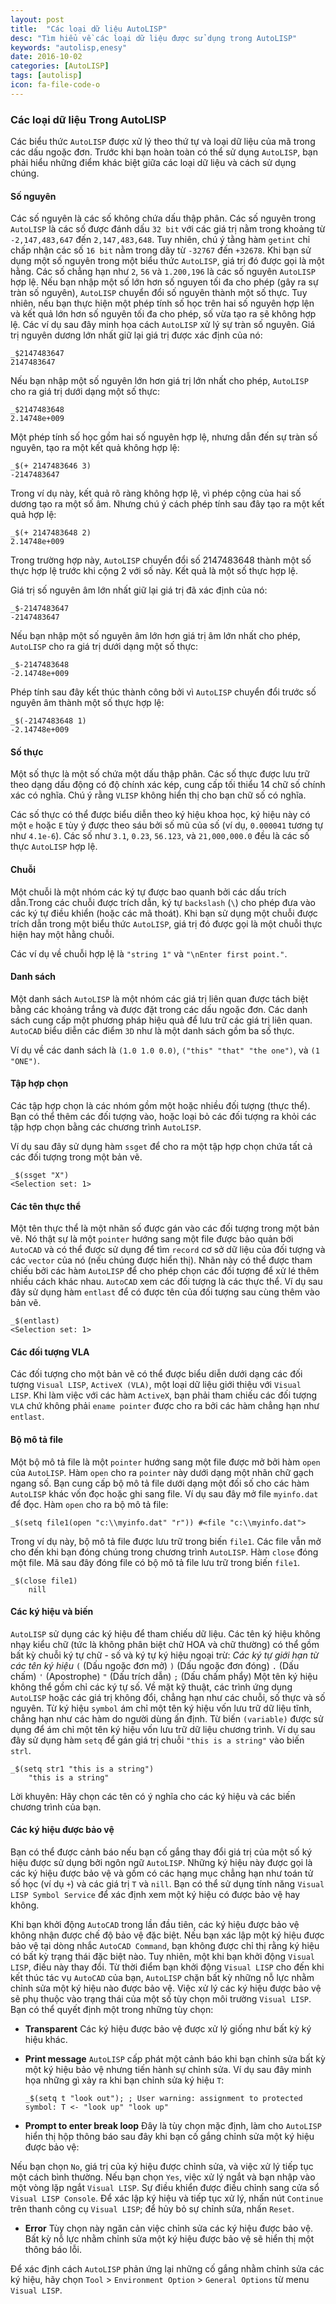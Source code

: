 ```yaml
---
layout: post
title:  "Các loại dữ liệu AutoLISP"
desc: "Tìm hiểu về các loại dữ liệu được sử dụng trong AutoLISP"
keywords: "autolisp,enesy"
date: 2016-10-02
categories: [AutoLISP]
tags: [autolisp]
icon: fa-file-code-o
---
```


### Các loại dữ liệu Trong AutoLISP

Các biểu thức `AutoLISP` được xử lý theo thứ tự và loại dữ liệu của mã trong các dấu ngoặc đơn. Trước khi bạn hoàn toàn có thể sử dụng `AutoLISP`, bạn phải hiểu những điểm khác biệt giữa các loại dữ liệu và cách sử dụng chúng.

#### Số nguyên

Các số nguyên là các số không chứa dấu thập phân. Các số nguyên trong `AutoLISP` là các số được đánh dấu `32 bit` với các giá trị nằm trong khoảng từ `-2,147,483,647` đến `2,147,483,648`. Tuy nhiên, chú ý tằng hàm `getint` chỉ chấp nhận các số `16 bit` nằm trong dãy từ `-32767` đến `+32678`. Khi bạn sử dụng một số nguyên trong một biểu thức `AutoLISP`, giá trị đó được gọi là một hằng. Các số chẳng hạn như `2`, `56` và `1.200,196` là các số nguyên `AutoLISP` hợp lệ.
Nếu bạn nhập một số lớn hơn số nguyen tối đa cho phép (gây ra sự tràn số nguyên), `AutoLISP` chuyển đổi số nguyên thành một số thực. Tuy nhiên, nếu bạn thực hiện một phép tính số học trên hai số nguyên hợp lện và kết quả lớn hơn số nguyên tối đa cho phép, số vừa tạo ra sẽ không hợp lệ. Các ví dụ sau đây minh họa cách `AutoLISP` xử lý sự tràn số nguyên.
Giá trị nguyên dương lớn nhất giữ lại giá trị được xác định của nó:

```
_$2147483647
2147483647
```

Nếu bạn nhập một số nguyên lớn hơn giá trị lớn nhất cho phép, `AutoLISP` cho ra giá trị dưới dạng một số thực:

```
_$2147483648
2.14748e+009
```

Một phép tính số học gồm hai số nguyên hợp lệ, nhưng dẫn đến sự tràn số nguyên, tạo ra một kết quả không hợp lệ:

```
_$(+ 2147483646 3)
-2147483647
```

Trong ví dụ này, kết quả rõ ràng không hợp lệ, vì phép cộng của hai số dương tạo ra một số âm. Nhưng chú ý cách phép tính sau đây tạo ra một kết quả hợp lệ:

```
_$(+ 2147483648 2)
2.14748e+009
```

Trong trường hợp này, `AutoLISP` chuyển đổi số 2147483648 thành một số thực hợp lệ trước khi cộng 2 với số này. Kết quả là một số thực hợp lệ.

Giá trị số nguyên âm lớn nhất giữ lại giá trị đã xác định của nó:

```
_$-2147483647
-2147483647
```

Nếu bạn nhập một số nguyên âm lớn hơn giá trị âm lớn nhất cho phép, `AutoLISP` cho ra giá trị dưới dạng một số thực:

```
_$-2147483648
-2.14748e+009
```

Phép tính sau đây kết thúc thành công bởi vì `AutoLISP` chuyển đổi trước số nguyên âm thành một số thực hợp lệ:

```
_$(-2147483648 1)
-2.14748e+009
```

#### Số thực

Một số thực là một số chứa một dấu thập phân. Các số thực được lưu trữ theo dạng dấu động có độ chính xác kép, cung cấp tối thiểu 14 chữ số chính xác có nghĩa. Chú ý rằng `VLISP` không hiển thị cho bạn chữ số có nghĩa.

Các số thực có thể được biểu diễn theo ký hiệu khoa học, ký hiệu này có một `e` hoặc `E` tùy ý được theo sáu bởi số mũ của số (ví dụ, `0.000041` tương tự như `4.1e-6`). Các số như `3.1`, `0.23`, `56.123`, và `21,000,000.0` đều là các số thực `AutoLISP` hợp lệ.

#### Chuỗi

Một chuỗi là một nhóm các ký tự được bao quanh bởi các dấu trích dẫn.Trong các chuỗi được trích dẫn, ký tự `backslash` (`\`) cho phép đưa vào các ký tự điều khiển (hoặc các mã thoát). Khi bạn sử dụng một chuỗi được trích dẫn trong một biểu thức `AutoLISP`, giá trị đó được gọi là một chuỗi thực hiện hay một hằng chuỗi.

Các ví dụ về chuỗi hợp lệ là `"string 1"` và `"\nEnter first point."`.

#### Danh sách

Một danh sách `AutoLISP` là một nhóm các giá trị liên quan được tách biệt bằng các khoảng trắng và được đặt trong các dấu ngoặc đơn. Các danh sách cung cấp một phương pháp hiệu quả để lưu trữ các giá trị liên quan. `AutoCAD` biểu diễn các điểm `3D` như là một danh sách gồm ba số thực.

Ví dụ về các danh sách là `(1.0 1.0 0.0)`, `("this" "that" "the one")`, và `(1 "ONE")`.

#### Tập hợp chọn

Các tập hợp chọn là các nhóm gồm một hoặc nhiều đối tượng (thực thể). Bạn có thể thêm các đối tượng vào, hoặc loại bỏ các đối tượng ra khỏi các tập hợp chọn bằng các chương trình `AutoLISP`.

Ví dụ sau đây sử dụng hàm `ssget` để cho ra một tập hợp chọn chứa tất cả các đối tượng trong một bản vẽ.

```
_$(ssget "X")
<Selection set: 1>
```

#### Các tên thực thể

Một tên thực thể là một nhãn số được gán vào các đối tượng trong một bản vẽ. Nó thật sự là một `pointer` hướng sang một file được bảo quản bởi `AutoCAD` và có thể được sử dụng để tìm `record` cơ sở dữ liệu của đối tượng và các `vector` của nó (nếu chúng được hiển thị). Nhãn này có thể được tham chiếu bởi các hàm `AutoLISP` để cho phép chọn các đối tượng để xử lé thêm nhiều cách khác nhau. `AutoCAD` xem các đối tượng là các thực thể. Ví dụ sau đây sử dụng hàm `entlast` để có được tên của đối tượng sau cùng thêm vào bản vẽ.

```
_$(entlast)
<Selection set: 1>
```

#### Các đối tượng VLA

Các đối tượng cho một bản vẽ có thể được biểu diễn dưới dạng các đối tượng `Visual LISP`, `ActiveX (VLA)`, một loại dữ liệu giới thiệu với `Visual LISP`. Khi làm việc với các hàm `ActiveX`, bạn phải tham chiếu các đối tượng `VLA` chứ không phải `ename pointer` được cho ra bởi các hàm chẳng hạn như `entlast`.

#### Bộ mô tả file

Một bộ mô tả file là một `pointer` hướng sang một file được mở bởi hàm `open` của `AutoLISP`. Hàm `open` cho ra `pointer` này dưới dạng một nhãn chữ gạch ngang số. Bạn cung cấp bộ mô tả file dưới dạng một đối số cho các hàm `AutoLISP` khác vốn đọc hoặc ghi sang file.
Ví dụ sau đây mở file `myinfo.dat` để đọc. Hàm `open` cho ra bộ mô tả file:

```
_$(setq file1(open "c:\\myinfo.dat" "r")) #<file "c:\\myinfo.dat">
```

Trong ví dụ này, bộ mô tả file được lưu trữ trong biến `file1`.
Các file vẫn mở cho đến khi bạn đóng chúng trong chương trình `AutoLISP`. Hàm `close` đóng một file. Mã sau đây đóng file có bộ mô tả file lưu trữ trong biến `file1`.

```
_$(close file1)
	nill
```

#### Các ký hiệu và biến

`AutoLISP` sử dụng các ký hiệu để tham chiếu dữ liệu. Các tên ký hiệu không nhạy kiểu chữ (tức là không phân biệt chữ HOA và chữ thường) có thể gồm bất kỳ chuỗi ký tự chữ - số và ký tự ký hiệu ngoại trừ:
*Các ký tự giới hạn từ các tên ký hiệu*
`(`			(Dấu ngoặc đơn mở)
`)`			(Dấu ngoặc đơn đóng)
`.`			(Dấu chấm)
`'`			(Apostrophe)
`"`			(Dấu trích dẫn)
`;`			(Dấu chấm phẩy)
Một tên ký hiệu không thể gồm chỉ các ký tự số.
Về mặt kỹ thuật, các trình ứng dụng `AutoLISP` hoặc các giá trị không đổi, chẳng hạn như các chuỗi, số thực và số nguyên. Từ ký hiệu `symbol` ám chỉ một tên ký hiệu vốn lưu trữ dữ liệu tĩnh, chẳng hạn như các hàm do người dùng ấn định. Từ biến `(variable)` được sử dụng để ám chỉ một tên ký hiệu vốn lưu trữ dữ liệu chương trình. Ví dụ sau đây sử dụng hàm `setq` để gán giá trị chuỗi `"this is a string"` vào biến `strl`.

```
_$(setq str1 "this is a string")
	"this is a string"
```

Lời khuyên: Hãy chọn các tên có ý nghĩa cho các ký hiệu và các biến chương trình của bạn.

#### Các ký hiệu được bảo vệ

Bạn có thể được cảnh báo nếu bạn cố gắng thay đổi giá trị của một số ký hiệu được sử dụng bởi ngôn ngữ `AutoLISP`. Những ký hiệu này được gọi là các ký hiệu được bảo vệ và gồm có các hạng mục chẳng hạn như toán tử số học (ví dụ `+`) và các giá trị `T` và `nill`. Bạn có thể sử dụng tính năng `Visual LISP Symbol Service` để xác định xem một ký hiệu có được bảo vệ hay không.

Khi bạn khởi động `AutoCAD` trong lần đầu tiên, các ký hiệu được bảo vệ không nhận được chế độ bảo vệ đặc biệt. Nếu bạn xác lập một ký hiệu được bảo vệ tại dòng nhắc `AutoCAD Command`, bạn không được chỉ thị rằng ký hiệu có bất kỳ trạng thái đặc biệt nào. Tuy nhiên, một khi bạn khởi động `Visual LISP`, điều này thay đổi. Từ thời điểm bạn khởi động `Visual LISP` cho đến khi kết thúc tác vụ `AutoCAD` của bạn, `AutoLISP` chặn bất kỳ những nỗ lực nhằm chỉnh sửa một ký hiệu nào được bảo vệ. Việc xử lý các ký hiệu được bảo vệ sẽ phụ thuộc vào trạng thái của một số tùy chọn môi trường `Visual LISP`. Bạn có thể quyết định một trong những tùy chọn:

* **Transparent** Các ký hiệu được bảo vệ được xử lý giống như bất kỳ ký hiệu khác.
* **Print message** `AutoLISP` cấp phát một cảnh báo khi bạn chỉnh sửa bất kỳ một ký hiệu bảo vệ nhưng tiến hành sự chỉnh sửa. Ví dụ sau đây minh họa những gì xảy ra khi bạn chỉnh sửa ký hiệu `T`:
	
	```
	_$(setq t "look out"); ; User warning: assignment to protected symbol: T <- "look up" "look up"
	```
* **Prompt to enter break loop** Đây là tùy chọn mặc định, làm cho `AutoLISP` hiển thị hộp thông báo sau đây khi bạn cố gắng chỉnh sửa một ký hiệu được bảo vệ:

Nếu bạn chọn `No`, giá trị của ký hiệu được chỉnh sửa, và việc xử lý tiếp tục một cách bình thường. Nếu bạn chọn `Yes`, việc xử lý ngắt và bạn nhập vào một vòng lặp ngắt `Visual LISP`. Sự điều khiển được điều chỉnh sang cửa sổ `Visual LISP Console`. Để xác lập ký hiệu và tiếp tục xử lý, nhấn nút `Continue` trên thanh công cụ `Visual LISP`; để hủy bỏ sự chỉnh sửa, nhấn `Reset`.
* **Error** Tùy chọn này ngăn cản việc chỉnh sửa các ký hiệu được bảo vệ. Bất kỳ nỗ lực nhằm chỉnh sửa một ký hiệu được bảo vệ sẽ hiển thị một thông báo lỗi.

Để xác định cách `AutoLISP` phản ứng lại những cố gắng nhằm chỉnh sửa các ký hiệu, hãy chọn `Tool` > `Environment Option` > `General Options` từ menu `Visual LISP`. 

